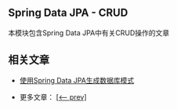 ## Spring Data JPA - CRUD

本模块包含Spring Data JPA中有关CRUD操作的文章

## 相关文章

+ [使用Spring Data JPA生成数据库模式](http://tu-yucheng.github.io/springdata/2023/05/18/spring-data-jpa-generate-db-schema.html)

- 更多文章： [[<-- prev]](../spring-data-jpa-crud-1/README.md)